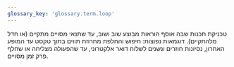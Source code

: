 ```yaml
---
glossary_key: 'glossary.term.loop'
---
```


טכניקת תכנות שבה אוסף הוראות מבוצע שוב ושוב, עד שתנאי מסויים מתקיים (או חדל מלהתקיים). דוגמאות נפוצות: חיפוש והחלפת מחרוזת תווים בתוך טקסט עד המופע האחרון, נסיונות חוזרים ונשנים לשלוח דואר אלקטרוני, עד שהפעולה מצליחה או שחלף פרק זמן מסויים.

